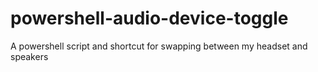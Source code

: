 # powershell-audio-device-toggle

A powershell script and shortcut for swapping between my headset and speakers
